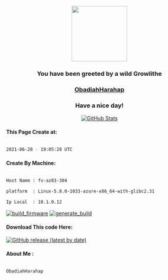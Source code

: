 

<p align="center">
    <img src="https://raw.githubusercontent.com/PokeAPI/sprites/master/sprites/pokemon/58.png" width="150" height="150">
</p>

<h3 align="center">You have been greeted by a wild <b>Growlithe</b></h3>

<a href="https://github.com/ObadiahHarahap"><h3 align="center"><b>ObadiahHarahap</b></h3></a>

<h3 align="center">Have a nice day!</h3>

<p align="center">

  <a href="https://github.com/ObadiahHarahap">
    <img alt="GitHub Stats" src="https://github-readme-stats.vercel.app/api?username=ObadiahHarahap&hide=issues&hide_title=true&include_all_commits=true&bg_color=30,e96443,904e95&title_color=fff&text_color=fff" />
   </a>
   
#### This Page Create at:

```bash

2021-06-28 - 19:05:28 UTC

```

#### Create By Machine:

```bash

Host Name : fv-az83-304

platform  : Linux-5.8.0-1033-azure-x86_64-with-glibc2.31

Ip Local  : 10.1.0.12

```

[![build_firmware](https://github.com/ObadiahHarahap/ObadiahHarahap/actions/workflows/generate_readme.yml/badge.svg)](https://github.com/ObadiahHarahap/ObadiahHarahap/actions/workflows/generate_readme.yml) [![generate_build](https://github.com/ObadiahHarahap/Project-t/actions/workflows/generate_build.yml/badge.svg)](https://github.com/ObadiahHarahap/Project-t/actions/workflows/generate_build.yml)

#### Download This code Here:

[![GitHub release (latest by date)](https://img.shields.io/github/v/release/ObadiahHarahap/Project-t?style=for-the-badge&label=Download)](https://github.com/ObadiahHarahap/Project-t/releases) 

</p> 

#### About Me :

```bash

ObadiahHarahap

```

